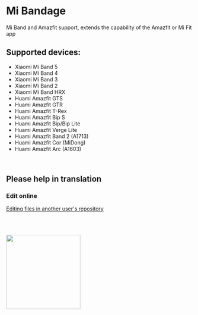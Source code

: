 # Mi Bandage

Mi Band and Amazfit support, extends the capability of the Amazfit or Mi Fit app

## Supported devices:
- Xiaomi Mi Band 5
- Xiaomi Mi Band 4
- Xiaomi Mi Band 3
- Xiaomi Mi Band 2
- Xiaomi Mi Band HRX
- Huami Amazfit GTS
- Huami Amazfit GTR
- Huami Amazfit T-Rex
- Huami Amazfit Bip S
- Huami Amazfit Bip/Bip Lite
- Huami Amazfit Verge Lite
- Huami Amazfit Band 2 (A1713)
- Huami Amazfit Cor (MiDong)
- Huami Amazfit Arc (A1603)
    
<br>

## Please help in translation

### Edit online
[Editing files in another user's repository](https://docs.github.com/en/github/managing-files-in-a-repository/editing-files-in-another-users-repository)

<br>
<br>

<a href="https://play.google.com/store/apps/details?id=hu.tiborsosdevs.mibandage" target="_blank"><img src="https://play.google.com/intl/en_us/badges/static/images/badges/en_badge_web_generic.png" align="left" width="200" target="_blank"></a>
